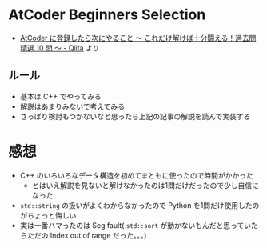 # AtCoder Beginners Selection

- [AtCoder に登録したら次にやること ～ これだけ解けば十分闘える！過去問精選 10 問 ～ \- Qiita](https://qiita.com/drken/items/fd4e5e3630d0f5859067#%E7%AC%AC-8-%E5%95%8F--abc-085-c---otoshidama-300-%E7%82%B9) より

## ルール

- 基本は C++ でやってみる
- 解説はあまりみないで考えてみる
- さっぱり検討もつかないなと思ったら上記の記事の解説を読んで実装する

# 感想

- C++ のいろいろなデータ構造を初めてまともに使ったので時間がかかった
    - とはいえ解説を見ないと解けなかったのは1問だけだったので少し自信になった
- `std::string` の扱いがよくわからなかったので Python を1問だけ使用したのがちょっと悔しい
- 実は一番ハマったのは Seg fault( `std::sort` が動かないもんだと思っていたらただの Index out of range だった。。。)
